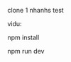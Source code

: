 clone 1 nhanhs test

<!-- git clone --single-branch --branch tên-nhánh <url-repo> -->

vidu:
<!-- git clone --single-branch --branch develop https://github.com/example/project.git -->

<!-- chay o vscode -->
<!-- cai thu vien -->
npm install

<!-- chay du an -->
npm run dev
